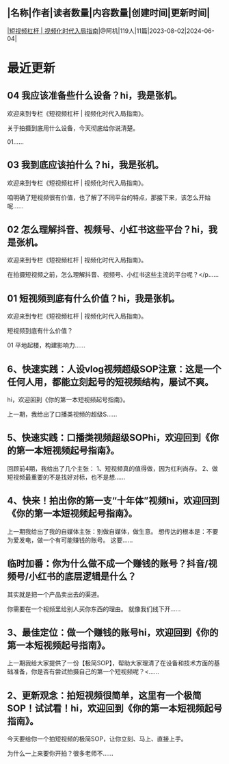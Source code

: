 |名称|作者|读者数量|内容数量|创建时间|更新时间|
---
|[短视频杠杆 | 视频化时代入局指南](https://xiaobot.net/p/NMB?refer=0b133df9-27dc-423b-8101-639049001c13)|@阿机|119人|11篇|2023-08-02|2024-06-04|

# 最近更新
## 04 我应该准备些什么设备？hi，我是张机。

欢迎来到专栏《短视频杠杆 | 视频化时代入局指南》。

关于拍摄到底用什么设备，今天彻底给你说清楚。

01......
## 03 我到底应该拍什么？hi，我是张机。

欢迎来到专栏《短视频杠杆 | 视频化时代入局指南》。

咱明确了短视频很有价值，也了解了不同平台的特点，那接下来，该怎么开始呢......
## 02 怎么理解抖音、视频号、小红书这些平台？hi，我是张机。

欢迎来到专栏《短视频杠杆 | 视频化时代入局指南》。

在拍摄短视频之前，怎么理解抖音、视频号、小红书这些主流的平台呢？</p......
## 01 短视频到底有什么价值？hi，我是张机。

欢迎来到专栏《短视频杠杆 | 视频化时代入局指南》。

短视频到底有什么价值？

01 平地起楼，构建影响力......
## 6、快速实践：人设vlog视频超级SOP注意：这是一个任何人用，都能立刻起号的短视频结构，屡试不爽。

hi，欢迎回到《你的第一本短视频起号指南》。

上一期，我给出了口播类视频的超级S......
## 5、快速实践：口播类视频超级SOPhi，欢迎回到《你的第一本短视频起号指南》。
回顾前4期，我给出了几个主张：
1、短视频真的值得做，因为红利尚存。
2、做短视频最重要的不是找好对标，也不是想......
## 4、快来！拍出你的第一支“十年体”视频hi，欢迎回到《你的第一本短视频起号指南》。
上一期我给出了我的自媒体主张：别做自媒体，做生意。
想传达的根本是：不要为爱发电，做一个有可能赚钱的账号。
这要......
## 临时加番：你为什么做不成一个赚钱的账号？抖音/视频号/小红书的底层逻辑是什么？&nbsp;

其实就是把一个产品卖出去的渠道。

你需要在一个视频里给别人买你东西的理由。 就像我们线下开......
## 3、最佳定位：做一个赚钱的账号hi，欢迎回到《你的第一本短视频起号指南》。

上一期我给大家提供了一份【极简SOP】，帮助大家理清了在设备和技术方面的基础准备，你是否有尝试拍摄自己的第一个短视频呢？<......
## 2、更新观念：拍短视频很简单，这里有一个极简SOP！试试看！hi，欢迎回到《你的第一本短视频起号指南》。

今天要给你一个拍短视频的极简SOP，让你立刻、马上、直接上手。

为什么一上来要你开拍？很多老师不......

